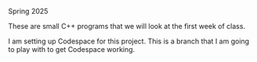 Spring 2025

These are small C++ programs that we will look at the first week of class.

I am setting up Codespace for this project. This is a branch that I am going to play with to get Codespace working.
